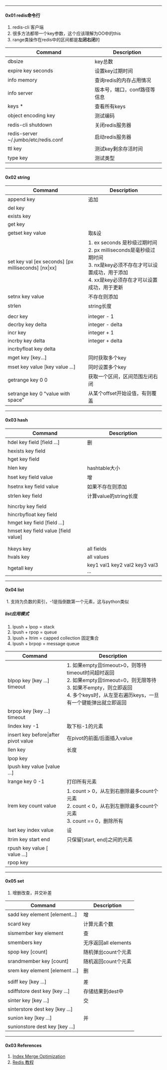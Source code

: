 

------

#### 0x01 redis命令行

1. redis-cli 客户端
2. 很多方法都带一个key参数，这个应该理解为OO中的this
3. range类操作在redis中的区间都是**左闭右闭**的



| Command                              | Description                  |
| ------------------------------------ | ---------------------------- |
| dbsize                               | key总数                      |
| expire key seconds                   | 设置key过期时间              |
| info memory                          | 查询redis的内存占用情况      |
| info server                          | 版本号，端口，conf路径等信息 |
| keys *                               | 查看所有keys                 |
| object encoding key                  | 测试编码                     |
| redis-cli shutdown                   | 关闭redis服务器              |
| redis-server ~/.jumbo/etc/redis.conf | 启动redis服务器              |
| ttl key                              | 测试key剩余存活时间          |
| type key                             | 测试类型                     |



---

#### 0x02 string

| Command                                     | Description |
| ------------------------------------------- | ----------- |
| append key | 追加 |
| del key |  |
| exists key |  |
| get key                                     |         |
| getset key value | 取&设 |
| set key val [ex seconds] \[px milliseconds] \[nx\|xx] | 1. ex seconds 是秒级过期时间<br>2. px milliseconds是毫秒级过期时间<br>3. nx是key必须不存在才可以设置成功，用于添加<br>4. xx是key必须存在才可以设置成功，用于更新 |
| setnx key value | 不存在则添加 |
| strlen | string长度 |
|  |  |
| decr key | integer - 1 |
| decrby key delta | integer - delta |
| incr key | integer + 1 |
| incrby key delta | integer + delta |
| incrbyfloat key delta |  |
| mget key [key...] | 同时获取多个key |
| mset key value [key value ...] | 同时设置多个key |
| getrange key 0 0 | 获取一个区间，区间范围左闭右闭 |
| setrange key 0 "value with space" | 从某个offset开始设值，有则覆盖 |



----

#### 0x03 hash




| Command                             | Description                       |
| ----------------------------------- | --------------------------------- |
| hdel key field [field ...]          | 删                                |
| hexists key field                   |                                   |
| hget key field                      |                                   |
| hlen key                            | hashtable大小                     |
| hset key field value                | 增                                |
| hsetnx key field value              | 如果不存在则添加                  |
| strlen key field                    | 计算value的string长度             |
|                                     |                                   |
| hincrby key field                   |                                   |
| hincrbyfloat key field              |                                   |
| hmget key field [field ...]         |                                   |
| hmset key field value [field value] |                                   |
|                                     |                                   |
|                                     |                                   |
| hkeys key                           | all fields                        |
| hvals key                           | all values                        |
| hgetall key                         | key1 val1 key2 val2 key3 val3 ... |



------

#### 0x04 list

​    1. 支持为负数的索引，-1是指倒数第一个元素，这与python类似



##### list应用模式

1. lpush + lpop = stack
2. lpush + rpop = queue
3. lpush + ltrim = capped collection 固定集合
4. lpush + brpop = message queue



| Command                              | Description                                                  |
| ------------------------------------ | ------------------------------------------------------------ |
| blpop key [key ...] timeout          | 1. 如果empty且timeout>0，则等待timeout时间超时返回<br>2. 如果empty且timeout=0，则无限等待<br>3. 如果不empty，则立即返回<br>4. 多个keys时，从左至右遍历keys，一旦有一个键能弹出就立即返回 |
| brpop key [key ...] timeout          |                                                              |
| lindex key -1                        | 取下标-1的元素                                               |
| insert key before\|after pivot value | 在pivot的前面/后面插入value                                  |
| llen key                             | 长度                                                         |
| lpop key                             |                                                              |
| lpush key value [value ...]          |                                                              |
| lrange key 0 -1                      | 打印所有元素                                                 |
| lrem key count value                 | 1. count > 0，从左到右删除最多count个元素<br>2. count < 0，从右到左删除最多count个元素<br>3. count == 0，删除所有 |
| lset key index value                 | 设                                                           |
| ltrim key start end                  | 只保留[start, end]之间的元素                                 |
| rpush key value [ value ...]         |                                                              |
| rpop key                             |                                                              |



----

#### 0x05 set

1. 增删改查，并交补差




| Command                        | Description          |
| ------------------------------ | -------------------- |
| sadd key element [element...]  | 增                   |
| scard key                      | 计算元素个数         |
| sismember key element          | 查                   |
| smembers key                   | 无序返回all elements |
| spop key [count]               | 随机弹出count个元素  |
| srandmember key [count]        | 随机返回count个元素  |
| srem key element [element ...] | 删                   |
|                                |                      |
| sdiff key [key ...]            | 差                   |
| sdiffstore dest key [key ...]  | 存储结果到dest中     |
| sinter key [key ...]           | 交                   |
| sinterstore dest key [key ...] |                      |
| sunion key [key ...]           | 并                   |
| sunionstore dest key [key ...] |                      |



------

#### 0x03 References

1. [Index Merge Optimization](https://dev.mysql.com/doc/refman/8.0/en/index-merge-optimization.html)
2. [Redis 教程](http://www.runoob.com/redis/redis-tutorial.html)